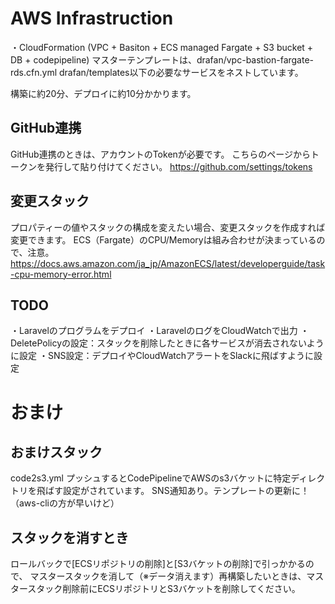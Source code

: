 # AWS Infrastruction

・CloudFormation (VPC + Basiton + ECS managed Fargate + S3 bucket + DB + codepipeline)
マスターテンプレートは、drafan/vpc-bastion-fargate-rds.cfn.yml
drafan/templates以下の必要なサービスをネストしています。

構築に約20分、デプロイに約10分かかります。

## GitHub連携

GitHub連携のときは、アカウントのTokenが必要です。
こちらのページからトークンを発行して貼り付けてください。
https://github.com/settings/tokens

## 変更スタック

プロパティーの値やスタックの構成を変えたい場合、変更スタックを作成すれば変更できます。
ECS（Fargate）のCPU/Memoryは組み合わせが決まっているので、注意。
https://docs.aws.amazon.com/ja_jp/AmazonECS/latest/developerguide/task-cpu-memory-error.html

## TODO
・Laravelのプログラムをデプロイ
・LaravelのログをCloudWatchで出力
・DeletePolicyの設定：スタックを削除したときに各サービスが消去されないように設定
・SNS設定：デプロイやCloudWatchアラートをSlackに飛ばすように設定

# おまけ

## おまけスタック

code2s3.yml
プッシュするとCodePipelineでAWSのs3バケットに特定ディレクトリを飛ばす設定がされています。
SNS通知あり。テンプレートの更新に！（aws-cliの方が早いけど）

## スタックを消すとき

ロールバックで[ECSリポジトリの削除]と[S3バケットの削除]で引っかかるので、
マスタースタックを消して（※データ消えます）再構築したいときは、マスタースタック削除前にECSリポジトリとS3バケットを削除してください。